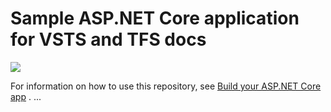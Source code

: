 # Sample ASP.NET Core application for VSTS and TFS docs

[<img src="https://niposoftware.visualstudio.com/_apis/public/build/definitions/15ce0e91-931d-4fbf-9169-8c3dde412b54/173/badge"/>](https://niposoftware.visualstudio.com/Nfield/Team%20White/_build/index?definitionId=173)

For information on how to use this repository, see [Build your ASP.NET Core app](https://docs.microsoft.com/en-us/vsts/build-release/apps/aspnet/build-aspnet-core) . ...



